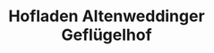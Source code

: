 ---
title: "Hofladen Altenweddinger Geflügelhof"
url: /suelzetal/hofladen-altenweddinger-gefluegelhof/
shop: Hofladen
---